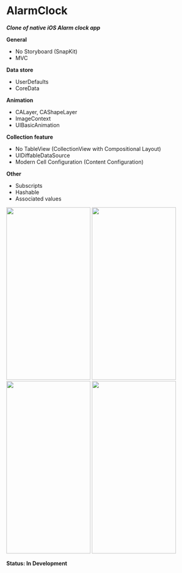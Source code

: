 # AlarmClock

***Clone of native iOS Alarm clock app***

**General**
* No Storyboard (SnapKit)
* MVC

**Data store**
* UserDefaults
* CoreData

**Animation**
* CALayer, CAShapeLayer
* ImageContext
* UIBasicAnimation

**Collection feature**
* No TableView (CollectionView with Compositional Layout)
* UIDiffableDataSource
* Modern Cell Configuration (Content Configuration)

**Other**
* Subscripts
* Hashable
* Associated values

<p float="left">
 <img src="https://user-images.githubusercontent.com/54902273/173344153-67c681f1-b009-450f-b86d-18483dfb6dfc.gif" width="220" height="450" />
<img src="https://user-images.githubusercontent.com/54902273/171596414-b4c81cdb-89b1-4079-bcee-f41b8a4dd7eb.gif" width="220" height="450" />
<img src="https://user-images.githubusercontent.com/54902273/169668032-7730742a-d51c-4e67-a15d-873f884bf81b.gif" width="220" height="450" />
<img src="https://user-images.githubusercontent.com/54902273/169668271-3ff0685b-42a3-4153-a931-46ee3e151c2b.gif" width="220" height="450" />
</p>

**Status: In Development**
